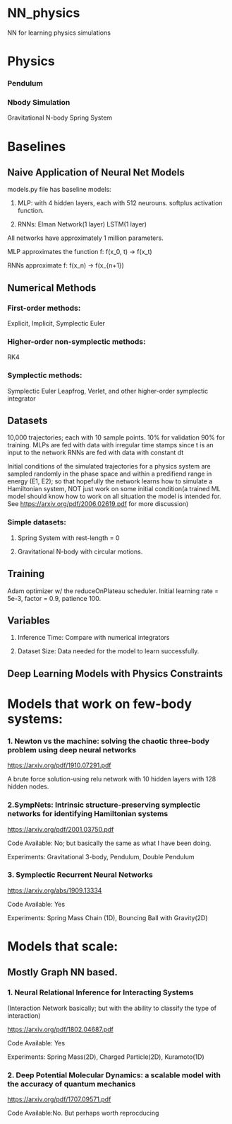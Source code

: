 # NN_physics
NN for learning physics simulations

# Physics
### Pendulum

### Nbody Simulation
Gravitational N-body
Spring System

# Baselines
## Naive Application of Neural Net Models
models.py file has baseline models:

1. MLP: with 4 hidden layers, each with 512 neurouns. softplus activation function.

2. RNNs:
Elman Network(1 layer)
LSTM(1 layer)

All networks have approximately 1 million parameters.

MLP approximates the function f: f(x_0, t) -> f(x_t)

RNNs approximate f: f(x_n) -> f(x_{n+1})
## Numerical Methods
### First-order methods:
Explicit, Implicit, Symplectic Euler
### Higher-order non-symplectic methods:
RK4
### Symplectic methods:
Symplectic Euler
Leapfrog, Verlet, 
and other higher-order symplectic integrator

## Datasets
10,000 trajectories; each with 10 sample points. 10% for validation 90% for training.
MLPs are fed with data with irregular time stamps since t is an input to the network
RNNs are fed with data with constant dt

Initial conditions of the simulated trajectories for a physics system are sampled randomly in the phase space and within a predifiend range in energy (E1, E2); 
so that hopefully the network learns how to simulate a Hamiltonian system, NOT just work on some initial condition(a trained ML model should know how to work on all situation the model is intended for. See https://arxiv.org/pdf/2006.02619.pdf for more discussion)


### Simple datasets:
1) Spring System with rest-length = 0

2) Gravitational N-body with circular motions.

## Training
Adam optimizer w/ the reduceOnPlateau scheduler. Initial learning rate = 5e-3, factor = 0.9, patience 100.

## Variables
1. Inference Time: Compare with numerical integrators

2. Dataset Size: Data needed for the model to learn successfully.

## Deep Learning Models with Physics Constraints
# Models that work on few-body systems:
### 1. Newton vs the machine: solving the chaotic three-body problem using deep neural networks

https://arxiv.org/pdf/1910.07291.pdf

A brute force solution-using relu network with 10 hidden layers with 128 hidden nodes. 


### 2.SympNets: Intrinsic structure-preserving symplectic networks for identifying Hamiltonian systems

https://arxiv.org/pdf/2001.03750.pdf

Code Available: No; but basically the same as what I have been doing.

Experiments: Gravitational 3-body, Pendulum, Double Pendulum

### 3. Symplectic Recurrent Neural Networks

https://arxiv.org/abs/1909.13334

Code Available: Yes

Experiments: Spring Mass Chain (1D), Bouncing Ball with Gravity(2D)





# Models that scale:
## Mostly Graph NN based.

### 1. Neural Relational Inference for Interacting Systems 
(Interaction Network basically; but with the ability to classify the type of interaction)

https://arxiv.org/pdf/1802.04687.pdf

Code Available: Yes

Experiments: Spring Mass(2D), Charged Particle(2D), Kuramoto(1D)

### 2. Deep Potential Molecular Dynamics: a scalable model with the accuracy of quantum mechanics

https://arxiv.org/pdf/1707.09571.pdf

Code Available:No. But perhaps worth reprocducing


